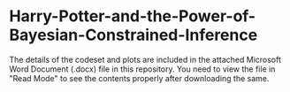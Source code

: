 # Harry-Potter-and-the-Power-of-Bayesian-Constrained-Inference

The details of the codeset and plots are included in the attached Microsoft Word Document (.docx) file in this repository. 
You need to view the file in "Read Mode" to see the contents properly after downloading the same.
